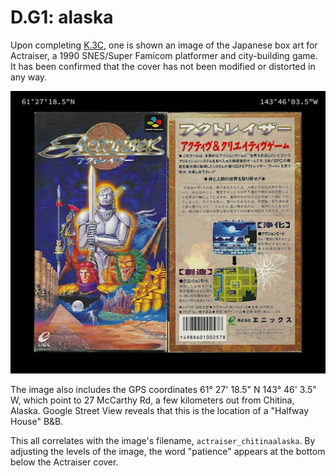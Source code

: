# D.G1: alaska

Upon completing [K.3C](../keys.md#3c-oohhyayamp), one is shown an image of the Japanese box art for Actraiser, a 1990 SNES/Super Famicom platformer and city-building game.
It has been confirmed that the cover has not been modified or distorted in any way.

![Actraiser cover](./assets/1.d.g1.actraiser_chitinaalaska.png)

The image also includes the GPS coordinates 61° 27' 18.5" N 143° 46' 3.5" W, which point to 27 McCarthy Rd, a few kilometers out from Chitina, Alaska.
Google Street View reveals that this is the location of a "Halfway House" B&B.

This all correlates with the image's filename, `actraiser_chitinaalaska`.
By adjusting the levels of the image, the word "patience" appears at the bottom below the Actraiser cover.

